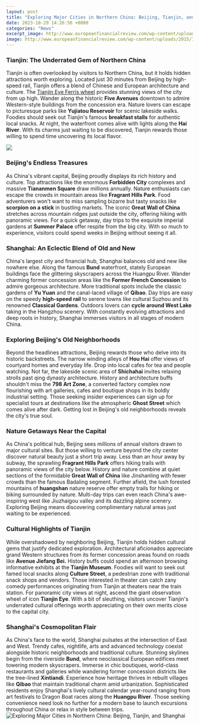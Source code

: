 ```yaml
---
layout: post
title: "Exploring Major Cities in Northern China: Beijing, Tianjin, and Shanghai"
date: 2023-10-29 14:26:56 +0000
categories: "News"
excerpt_image: http://www.europeanfinancialreview.com/wp-content/uploads/2015/10/Map1.png
image: http://www.europeanfinancialreview.com/wp-content/uploads/2015/10/Map1.png
---
```


### Tianjin: The Underrated Gem of Northern China
Tianjin is often overlooked by visitors to Northern China, but it holds hidden attractions worth exploring. Located just 30 minutes from Beijing by high-speed rail, Tianjin offers a blend of Chinese and European architecture and culture. The [Tianjin Eye Ferris wheel](https://pagetimes.github.io/2024-01-10-uc5ec-uc131-ubc30-ub0ad-uc5ec-ud589-uc790-ub97c-uc704-ud55c-ubaa8-ub85c-ucf54-uc5ec-ud589-uc774-uc57c-uae30/) provides stunning views of the city from up high. Wander along the historic **Five Avenues** downtown to admire Western-style buildings from the concession era. Nature lovers can escape to picturesque parks like **Yujiatou Reservoir** for scenic lakeside walks. Foodies should seek out Tianjin's famous **breakfast stalls** for authentic local snacks. At night, the waterfront comes alive with lights along the **Hai River**. With its charms just waiting to be discovered, Tianjin rewards those willing to spend time uncovering its local flavor.

![](https://chinamap360.com/img/1200/map-of-china-with-major-cities.jpg)
### Beijing's Endless Treasures
As China's vibrant capital, Beijing proudly displays its rich history and culture. Top attractions like the enormous **Forbidden City** complexes and massive **Tiananmen Square** draw millions annually. Nature enthusiasts can escape the crowds in mountain areas like **Fragrant Hills Park**. Food adventurers won't want to miss sampling bizarre but tasty snacks like **scorpion on a stick** in bustling markets. The iconic **Great Wall of China** stretches across mountain ridges just outside the city, offering hiking with panoramic views. For a quick getaway, day trips to the exquisite imperial gardens at **Summer Palace** offer respite from the big city. With so much to experience, visitors could spend weeks in Beijing without seeing it all.
### Shanghai: An Eclectic Blend of Old and New 
China's largest city and financial hub, Shanghai balances old and new like nowhere else. Along the famous **Bund** waterfront, stately European buildings face the glittering skyscrapers across the Huangpu River. Wander charming former concession areas like the **Former French Concession** to admire gorgeous architecture. More traditional spots include the classic gardens of **Yu Yuan** and the canal-laced village of **Qibao**. Day trips are easy on the speedy **high-speed rail** to serene towns like cultural Suzhou and its renowned **Classical Gardens**. Outdoors lovers can **cycle around West Lake** taking in the Hangzhou scenery. With constantly evolving attractions and deep roots in history, Shanghai immerses visitors in all stages of modern China.
### Exploring Beijing's Old Neighborhoods
Beyond the headlines attractions, Beijing rewards those who delve into its historic backstreets. The narrow winding alleys of **Hou Hai** offer views of courtyard homes and everyday life. Drop into local cafes for tea and people watching. Not far, the lakeside scenic area of **Shichahai** invites relaxing strolls past qing dynasty architecture. History and architecture buffs shouldn't miss the **798 Art Zone**, a converted factory complex now flourishing with art galleries, cafes and boutique shops in its boldly industrial setting. Those seeking insider experiences can sign up for specialist tours at destinations like the atmospheric **Ghost Street** which comes alive after dark. Getting lost in Beijing's old neighborhoods reveals the city's true soul.
### Nature Getaways Near the Capital  
As China's political hub, Beijing sees millions of annual visitors drawn to major cultural sites. But those willing to venture beyond the city center discover natural beauty just a short trip away. Less than an hour away by subway, the sprawling **Fragrant Hills Park** offers hiking trails with panoramic views of the city below. History and nature combine at quiet sections of the formidable **Great Wall of China** like Jinshanling with fewer crowds than the famous Badaling segment. Further afield, the lush forested mountains of **huangshan** nature reserve offer empty trails for hiking or biking surrounded by nature. Multi-day trips can even reach China's awe-inspiring west like Jiuzhaigou valley and its dazzling alpine scenery. Exploring Beijing means discovering complimentary natural areas just waiting to be experienced.
### Cultural Highlights of Tianjin 
While overshadowed by neighboring Beijing, Tianjin holds hidden cultural gems that justify dedicated exploration. Architectural aficionados appreciate grand Western structures from its former concession areas found on roads like **Avenue Jiefang Bei.** History buffs could spend an afternoon browsing informative exhibits at the **Tianjin Museum**. Foodies will want to seek out famed local snacks along **Culture Street**, a pedestrian zone with traditional snack shops and vendors. Those interested in theater can catch zany comedy performances originating from Tianjin at theaters near the train station. For panoramic city views at night, ascend the giant observation wheel of icon **Tianjin Eye**. With a bit of sleuthing, visitors uncover Tianjin's underrated cultural offerings worth appreciating on their own merits close to the capital city.
### Shanghai's Cosmopolitan Flair
As China's face to the world, Shanghai pulsates at the intersection of East and West. Trendy cafes, nightlife, arts and advanced technology coexist alongside historic neighborhoods and traditional culture. Stunning skylines begin from the riverside **Bund**, where neoclassical European edifices meet towering modern skyscrapers. Immerse in chic boutiques, world-class restaurants and galleries while wandering former concession districts like the tree-lined **Xintiandi**. Experience how heritage thrives in rebuilt villages like **Qibao** that maintain traditional charm amid urbanization. Sophisticated residents enjoy Shanghai's lively cultural calendar year-round ranging from art festivals to Dragon Boat races along the **Huangpu River**. Those seeking convenience need look no further for a modern base to launch excursions throughout China or relax in style between trips.
![Exploring Major Cities in Northern China: Beijing, Tianjin, and Shanghai](http://www.europeanfinancialreview.com/wp-content/uploads/2015/10/Map1.png)
